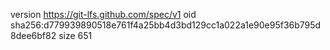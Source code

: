 version https://git-lfs.github.com/spec/v1
oid sha256:d779939890518e761f4a25bb4d3bd129cc1a022a1e90e95f36b795d8dee6bf82
size 651
